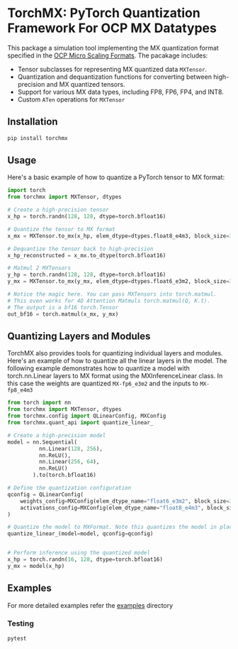 # TorchMX: PyTorch Quantization Framework For OCP MX Datatypes

This package a simulation tool implementing the MX quantization format specified in the
[OCP Micro Scaling Formats](https://www.opencompute.org/documents/ocp-microscaling-formats-mx-v1-0-spec-final-pdf). The pacakage includes:

* Tensor subclasses for representing MX quantized data `MXTensor`.
* Quantization and dequantization functions for converting between high-precision and MX quantized tensors.
* Support for various MX data types, including FP8, FP6, FP4, and INT8.
* Custom `ATen` operations for `MXTensor`

## Installation

```bash
pip install torchmx
```

## Usage

Here's a basic example of how to quantize a PyTorch tensor to MX format:

```python
import torch
from torchmx import MXTensor, dtypes

# Create a high-precision tensor
x_hp = torch.randn(128, 128, dtype=torch.bfloat16)

# Quantize the tensor to MX format
x_mx = MXTensor.to_mx(x_hp, elem_dtype=dtypes.float8_e4m3, block_size=32)

# Dequantize the tensor back to high-precision
x_hp_reconstructed = x_mx.to_dtype(torch.bfloat16)

# Matmul 2 MXTensors
y_hp = torch.randn(128, 128, dtype=torch.bfloat16)
y_mx = MXTensor.to_mx(y_mx, elem_dtype=dtypes.float6_e3m2, block_size=32)

# Notice the magic here. You can pass MXTensors into torch.matmul.
# This even works for 4D Attention Matmuls torch.matmul(Q, K.t).
# The output is a bf16 torch.Tensor
out_bf16 = torch.matmul(x_mx, y_mx)
```

## Quantizing Layers and Modules

TorchMX also provides tools for quantizing individual layers and modules. Here's an example of how to quantize all the linear layers in the model. The following example demonstrates how to quantize a model with torch.nn.Linear layers to MX format using the MXInferenceLinear class. In this case the weights are quantized `MX-fp6_e3m2` and the
inputs to `MX-fp8_e4m3`

```python
from torch import nn
from torchmx import MXTensor, dtypes
from torchmx.config import QLinearConfig, MXConfig
from torchmx.quant_api import quantize_linear_

# Create a high-precision model
model = nn.Sequential(
          nn.Linear(128, 256),
          nn.ReLU(),
          nn.Linear(256, 64),
          nn.ReLU()
        ).to(torch.bfloat16)

# Define the quantization configuration
qconfig = QLinearConfig(
    weights_config=MXConfig(elem_dtype_name="float6_e3m2", block_size=32),
    activations_config=MXConfig(elem_dtype_name="float8_e4m3", block_size=32),
)

# Quantize the model to MXFormat. Note this quantizes the model in place
quantize_linear_(model=model, qconfig=qconfig)


# Perform inference using the quantized model
x_hp = torch.randn(16, 128, dtype=torch.bfloat16)
y_mx = model(x_hp)
```

## Examples

For more detailed examples refer the [examples](https://github.com/rain-neuromorphics/torchmx/tree/main/examples) directory

### Testing

```bash
pytest
```
